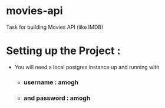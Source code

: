 # movies-api
Task for building Movies API (like IMDB)

# Setting up the Project :
- You will need a local postgres instance up and running with 
  -  ### username : amogh 
  -  ### and  password : amogh 